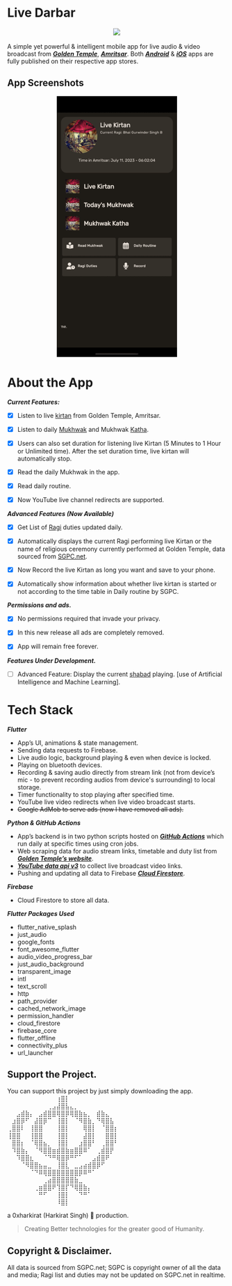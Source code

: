 # Live Darbar

<p align="center">
  <img src="https://play-lh.googleusercontent.com/YGulqzP2If8VPwOJubXK-MrnLJf1LZBRFLVIeAh28wD4Hc8ESWhKMLEDXUPPkXlc5AfY=w120-h120-rw" />
</p>

A simple yet powerful & intelligent mobile app for live audio & video broadcast from _**[Golden Temple](https://en.wikipedia.org/wiki/Golden_Temple)**_, _**[Amritsar](https://en.wikipedia.org/wiki/Amritsar)**_. Both  [_**Android**_](https://play.google.com/store/apps/details?id=com.hsiharki.live_darbar)  &  [_**iOS**_](https://apps.apple.com/app/id6449766130)  apps are fully published on their respective app stores.




## App Screenshots
<p align="center">
  <img src="https://raw.githubusercontent.com/0xharkirat/live_darbar/main/screenshots.gif" />
</p>

# About the App

***Current Features:***

 - [x] Listen to live [kirtan](https://en.wikipedia.org/wiki/Sikh_music) from Golden Temple, Amritsar.
 - [x] Listen to daily [Mukhwak](https://en.wikipedia.org/wiki/Hukamnama) and Mukhwak [Katha](https://www.sikhiwiki.org/index.php/Katha).

 
  

 - [x] Users can also set duration for listening live Kirtan (5 Minutes to 1 Hour or Unlimited time). After the set duration time, live kirtan will automatically stop.

  

 - [x] Read the daily Mukhwak in the app.

  

 - [x] Read daily routine.

  

 - [x] Now YouTube live channel redirects are supported.

  
***Advanced Features (Now Available)***  
  

 - [x] Get List of [Ragi](https://en.wikipedia.org/wiki/Ragi_%28Sikhism%29) duties updated daily.

  

 - [x] Automatically displays the current Ragi performing live Kirtan or the name of religious ceremony currently performed at Golden Temple, data sourced from [SGPC.net](https://en.wikipedia.org/wiki/Shiromani_Gurdwara_Parbandhak_Committee).

  

 - [x] Now Record the live Kirtan as long you want and save to your phone.

 
  

 - [x] Automatically show information about whether live kirtan is
       started or not according to the time table in Daily routine by
       SGPC.

  
  
***Permissions and ads.***  

 - [x] No permissions required that invade your privacy.

  

 - [x] In this new release all ads are completely removed.

  

 - [x] App will remain free forever.

  

***Features Under Development.***

  

 - [ ] Advanced Feature: Display the current [shabad](https://www.sikhiwiki.org/index.php/Shabad) playing. [use of Artificial Intelligence and Machine Learning].

# Tech Stack
***Flutter***
-   App’s UI, animations & state management.
-   Sending data requests to Firebase.
-   Live audio logic, background playing & even when device is locked.
-   Playing on bluetooth devices.
-   Recording & saving audio directly from stream link (not from device’s mic - to prevent recording audios from device's surrounding) to local storage.
-   Timer functionality to stop playing after specified time.
-   YouTube live video redirects when live video broadcast starts.
-   ~~Google AdMob to serve ads (now I have removed all ads).~~

***Python & GitHub Actions***

-   App’s backend is in two python scripts hosted on  _**[GitHub Actions](https://github.com/features/actions)**_ which run daily at specific times using cron jobs.
-   Web scraping data for audio stream links, timetable and duty list from _**[Golden Temple’s website](https://sgpc.net/)**_.
-   _**[YouTube data api v3](https://developers.google.com/youtube/v3)**_  to collect live broadcast video links.
-   Pushing and updating all data to Firebase  _**[Cloud Firestore](https://firebase.google.com/docs/firestore)**_.

***Firebase***

-   Cloud Firestore to store all data.

***Flutter Packages Used***
- flutter_native_splash
- just_audio
 - google_fonts
  - font_awesome_flutter
 -  audio_video_progress_bar
 - just_audio_background
-  transparent_image
-  intl
-  text_scroll
-  http
-  path_provider
-  cached_network_image
-  permission_handler
 - cloud_firestore
 - firebase_core
 - flutter_offline
 - connectivity_plus
 - url_launcher
  



## Support the Project.
  
You can support this project by just simply downloading the app.  
⠀⠀⠀⠀⠀⠀⠀⠀⠀⠀⠀⢰⣿⡇⠀⠀⠀⠀⠀⠀⠀⠀⠀⠀⠀   ⠀⠀⠀⠀⠀⠀⠀⠀⠀⢀⣠⣼⣿⣧⣄⡀⠀⠀⠀⠀⠀⠀⠀⠀⠀   ⠀⠀⣠⣾⣷⡄⠀⣠⣾⣿⣿⢿⣿⡿⢿⣿⣷⣦⡀⠀⣾⣷⣄⠀⠀   ⠀⣰⣿⡿⠋⠀⣼⣿⡿⠉⠀⢸⣿⡇⠀⠈⠻⣿⣷⡀⠙⢿⣿⣧⠀   ⢀⣿⣿⠇⠀⢸⣿⣿⠀⠀⠀⢸⣿⡇⠀⠀⠀⢿⣿⡇⠀⠈⣿⣿⡆   ⢸⣿⣿⠀⠀⢸⣿⣿⠀⠀⠀⢸⣿⡇⠀⠀⠀⣼⣿⡇⠀⠀⣿⣿⡇   ⠀⣿⣿⡆⠀⠈⢿⣿⣦⡀⠀⢸⣿⡇⠀⠀⣰⣿⣿⠃⠀⢀⣿⣿⠃   ⠀⠹⣿⣷⡄⠀⠈⠻⣿⣿⣶⣾⣿⣷⣶⣿⣿⠿⠁⠀⢀⣾⣿⡟⠀   ⠀⠀⠹⣿⣿⣆⠀⠀⠈⠙⠛⢿⣿⡿⠛⠋⠁⠀⠀⣠⣾⣿⠟⠀⠀   ⠀⠀⠀⠈⠻⣿⣿⣦⣤⣀⠀⢸⣿⣇⠀⣀⣠⣴⣾⣿⡿⠋⠀⠀⠀   ⠀⠀⠀⠀⠀⠈⠙⠿⢿⣿⣿⣿⣿⣿⣿⣿⡿⠿⠛⠁⠀⠀⠀⠀⠀   ⠀⠀⠀⠀⠀⠀⠀⠀⢀⣴⣿⣿⣿⣿⣿⣷⣀⠀⠀⠀⠀⠀⠀⠀⠀   ⠀⠀⠀⠀⠀⠀⢀⣶⣿⣿⠟⢹⣿⡏⠙⢿⣿⣷⡄⠀⠀⠀⠀⠀⠀   ⠀⠀⠀⠀⠀⠀⠀⠛⠋⠀⠀⢸⣿⡇⠀⠀⠙⠛⠁⠀⠀⠀⠀⠀⠀   ⠀⠀⠀⠀⠀⠀⠀⠀⠀⠀⠀⠸⣿⡇⠀⠀⠀⠀⠀⠀⠀⠀⠀⠀⠀

 
  
a 0xharkirat (Harkirat Singh) 🦅 production.  

> Creating Better technologies for the greater good of Humanity.
## Copyright & Disclaimer.

All data is sourced from SGPC.net; SGPC is copyright owner of all the data and media; Ragi list and duties may not be updated on SGPC.net in realtime.

